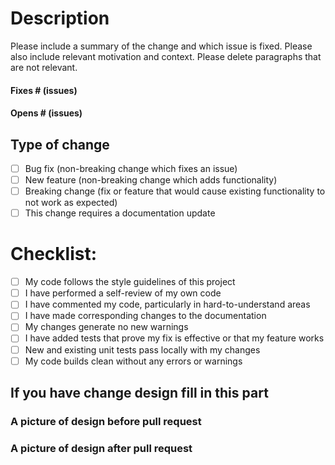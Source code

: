 # Description

Please include a summary of the change and which issue is fixed. 
Please also include relevant motivation and context. 
Please delete paragraphs that are not relevant.

#### Fixes # (issues)

#### Opens # (issues)

## Type of change

- [ ] Bug fix (non-breaking change which fixes an issue)
- [ ] New feature (non-breaking change which adds functionality)
- [ ] Breaking change (fix or feature that would cause existing functionality to not work as expected)
- [ ] This change requires a documentation update

# Checklist:

- [ ] My code follows the style guidelines of this project
- [ ] I have performed a self-review of my own code
- [ ] I have commented my code, particularly in hard-to-understand areas
- [ ] I have made corresponding changes to the documentation
- [ ] My changes generate no new warnings
- [ ] I have added tests that prove my fix is effective or that my feature works
- [ ] New and existing unit tests pass locally with my changes
- [ ] My code builds clean without any errors or warnings

## If you have change design fill in this part

### A picture of design before pull request

### A picture of design after pull request
